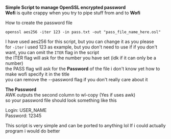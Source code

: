 **Simple Script to manage OpenSSL encrypted password**  
**Wofi** is quite crappy when you try to pipe stuff from and to **Wofi**  
  
How to create the password file  
  
```openssl aes256 -iter 123 -in pass.txt -out "pass_file_name_here.osl"```  

I have used aes256 for this script, but you can change it as you please  
for ```-iter``` i used 123 as example, but you don't need to use if if you don't want, you can omit the ```ITER``` flag in the script  
the ITER flag will ask for the number you have set (idk if it can only be a number)  
the PASS flag will ask for the **Password** of the file
i don't know yet how to make wofi specify it in the title  
you can remove the --password flag if you don't really care about it

**The Password**  
AWK outputs the second column to wl-copy (Yes if uses awk)  
so your password file should look something like this  

Login: USER_NAME  
Password: 12345  

This script is very simple and can be ported to anything lol
If i could actually program i would do better
